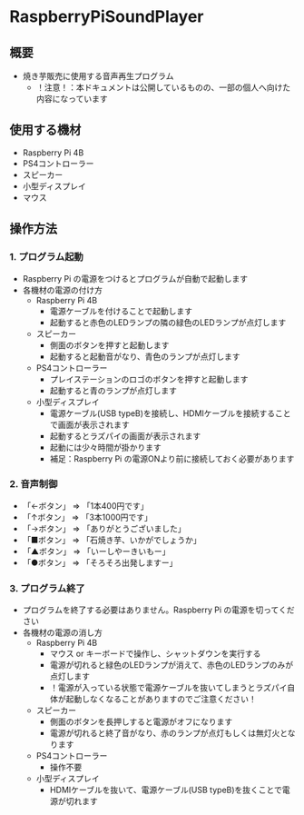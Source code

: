 # RaspberryPiSoundPlayer

## 概要
* 焼き芋販売に使用する音声再生プログラム
  * ！注意！：本ドキュメントは公開しているものの、一部の個人へ向けた内容になっています

## 使用する機材
* Raspberry Pi 4B
* PS4コントローラー
* スピーカー
* 小型ディスプレイ
* マウス

## 操作方法

### 1. プログラム起動
* Raspberry Pi の電源をつけるとプログラムが自動で起動します
* 各機材の電源の付け方
  * Raspberry Pi 4B
    * 電源ケーブルを付けることで起動します
    * 起動すると赤色のLEDランプの隣の緑色のLEDランプが点灯します
  * スピーカー
    * 側面のボタンを押すと起動します
    * 起動すると起動音がなり、青色のランプが点灯します
  * PS4コントローラー
    * プレイステーションのロゴのボタンを押すと起動します
    * 起動すると青のランプが点灯します
  * 小型ディスプレイ
    * 電源ケーブル(USB typeB)を接続し、HDMIケーブルを接続することで画面が表示されます
    * 起動するとラズパイの画面が表示されます
    * 起動には少々時間が掛かります
    * 補足：Raspberry Pi の電源ONより前に接続しておく必要があります
### 2. 音声制御
* 「←ボタン」 => 「1本400円です」
* 「↑ボタン」 => 「3本1000円です」
* 「→ボタン」 => 「ありがとうございました」
* 「■ボタン」 => 「石焼き芋、いかがでしょうか」
* 「▲ボタン」 => 「いーしやーきいもー」
* 「●ボタン」 => 「そろそろ出発しますー」

### 3. プログラム終了
* プログラムを終了する必要はありません。Raspberry Pi の電源を切ってください
* 各機材の電源の消し方
  * Raspberry Pi 4B
    * マウス or キーボードで操作し、シャットダウンを実行する
    * 電源が切れると緑色のLEDランプが消えて、赤色のLEDランプのみが点灯します
    * ！電源が入っている状態で電源ケーブルを抜いてしまうとラズパイ自体が起動しなくなることがありますのでご注意ください！
  * スピーカー
    * 側面のボタンを長押しすると電源がオフになります
    * 電源が切れると終了音がなり、赤のランプが点灯もしくは無灯火となります
  * PS4コントローラー
    * 操作不要
  * 小型ディスプレイ
    * HDMIケーブルを抜いて、電源ケーブル(USB typeB)を抜くことで電源が切れます
